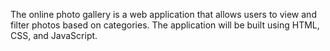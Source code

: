 The online photo gallery is a web application that allows users to view and filter photos based on categories. The application will be built using HTML, CSS, and JavaScript.
